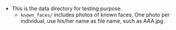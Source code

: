 * This is the data directory for testing purpose. 
    * `known_faces/` includes photos of known faces. One photo per individual, use his/her name as file name, such as AAA.jpg